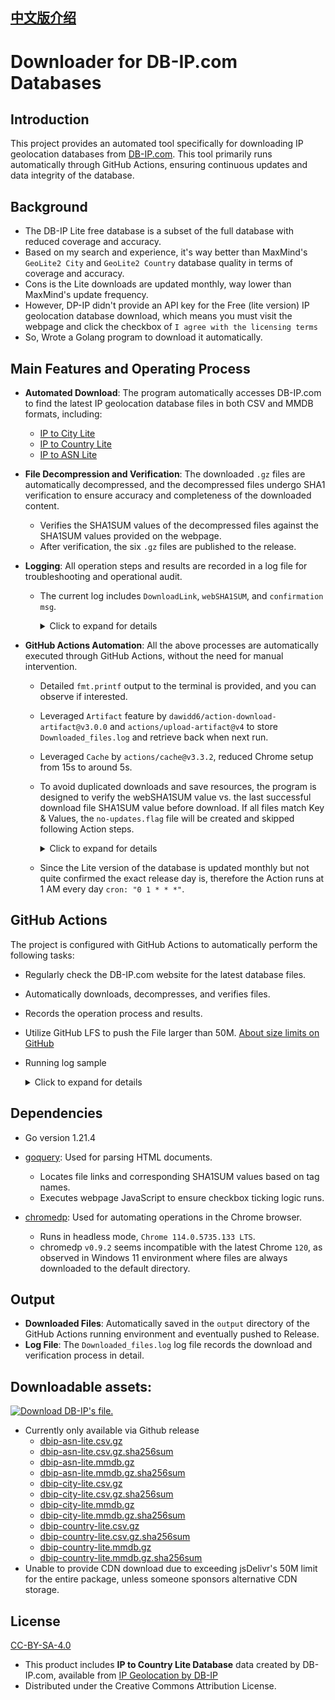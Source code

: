 ## [中文版介绍](https://github.com/MaurUppi/downloader/blob/main/README-CHS.md)

# Downloader for DB-IP.com Databases

## Introduction
This project provides an automated tool specifically for downloading IP geolocation databases from [DB-IP.com](https://db-ip.com). This tool primarily runs automatically through GitHub Actions, ensuring continuous updates and data integrity of the database.

## Background

- The DB-IP Lite free database is a subset of the full database with reduced coverage and accuracy.
- Based on my search and experience, it's way better than MaxMind's `GeoLite2 City` and `GeoLite2 Country` database quality in terms of coverage and accuracy.
- Cons is the Lite downloads are updated monthly, way lower than MaxMind's update frequency.
- However, DP-IP didn't provide an API key for the Free (lite version) IP geolocation database download, which means you must visit the webpage and click the checkbox of `I agree with the licensing terms`
- So, Wrote a Golang program to download it automatically.

## Main Features and Operating Process
- **Automated Download**: The program automatically accesses DB-IP.com to find the latest IP geolocation database files in both CSV and MMDB formats, including:
  - [IP to City Lite](https://db-ip.com/db/download/ip-to-city-lite)
  - [IP to Country Lite](https://db-ip.com/db/download/ip-to-country-lite)
  - [IP to ASN Lite](https://db-ip.com/db/download/ip-to-asn-lite)
- **File Decompression and Verification**: The downloaded `.gz` files are automatically decompressed, and the decompressed files undergo SHA1 verification to ensure accuracy and completeness of the downloaded content.
  - Verifies the SHA1SUM values of the decompressed files against the SHA1SUM values provided on the webpage.
  - After verification, the six `.gz` files are published to the release.
- **Logging**: All operation steps and results are recorded in a log file for troubleshooting and operational audit.
  - The current log includes `DownloadLink`, `webSHA1SUM`, and `confirmation msg`.
    <details>
      <summary>Click to expand for details</summary>
      
        DownloadLink: https://download.db-ip.com/free/dbip-asn-lite-2023-12.csv.gz
        webSHA1SUM: 3ef88d64af8d52def008c57a91df32ba5e4fe38a
        DownloadLink: https://download.db-ip.com/free/dbip-asn-lite-2023-12.mmdb.gz
        webSHA1SUM: cb874eb996813d3ac911755e8ff5e6d138e56541
        dbip-asn-lite-2023-12.csv.gz had been decompressed and SHA1SUM matched with webpage's SHA1SUM value
        dbip-asn-lite-2023-12.mmdb.gz had been decompressed and SHA1SUM matched with webpage's SHA1SUM value   
      
    </details>

- **GitHub Actions Automation**: All the above processes are automatically executed through GitHub Actions, without the need for manual intervention.
  - Detailed `fmt.printf` output to the terminal is provided, and you can observe if interested.
  - Leveraged `Artifact` feature by `dawidd6/action-download-artifact@v3.0.0` and `actions/upload-artifact@v4` to store `Downloaded_files.log` and retrieve back when next run.
  - Leveraged `Cache` by `actions/cache@v3.3.2`, reduced Chrome setup from 15s to around 5s. 
  - To avoid duplicated downloads and save resources, the program is designed to verify the webSHA1SUM value vs. the last successful download file SHA1SUM value before download. If all files match Key & Values, the `no-updates.flag` file will be created and skipped following Action steps. 
    <details>
      <summary>Click to expand for details</summary>
      
        Successfully opened flag file: /home/runner/work/downloader/downloader/LogFileForCheckUpdated.flag
        Line 1: DownloadLink: https://download.db-ip.com/free/dbip-asn-lite-2024-01.csv.gz
        .....
        Completed reading flag file. Total lines read: 12
        Key: https://download.db-ip.com/free/dbip-country-lite-2024-01.csv.gz, Value: 8980d8fb4545d2b5b13c817349f7c4c83b8c129f
        ....
        Key: https://download.db-ip.com/free/dbip-asn-lite-2024-01.mmdb.gz, Value: d9216b16199f18d8ee31b7f53913b7869178c423
        Completed reading Key & Value from flag file.
        chromedp allocator context created
        URL: https://db-ip.com/db/download/ip-to-asn-lite
        Download Link: https://download.db-ip.com/free/dbip-asn-lite-2024-01.csv.gz
        webSHA1SUM: d89e06ca1fc7592a69ccba9f22531a13bc9bb53b
        URL: https://db-ip.com/db/download/ip-to-asn-lite
        Download Link: https://download.db-ip.com/free/dbip-asn-lite-2024-01.mmdb.gz
        webSHA1SUM: d9216b16199f18d8ee31b7f53913b7869178c423
        Skipping download for https://download.db-ip.com/free/dbip-asn-lite-2024-01.csv.gz, SHA1SUM matches
        Skipping download for https://download.db-ip.com/free/dbip-asn-lite-2024-01.mmdb.gz, SHA1SUM matches
        ....
        No updates found for any files, setting allFilesSkipped to true
        All files are up-to-date, no-updates.flag file created
      
    </details>
  - Since the Lite version of the database is updated monthly but not quite confirmed the exact release day is, therefore the Action runs at 1 AM every day `cron: "0 1 * * *"`.

## GitHub Actions
The project is configured with GitHub Actions to automatically perform the following tasks:
- Regularly check the DB-IP.com website for the latest database files.
- Automatically downloads, decompresses, and verifies files.
- Records the operation process and results.
- Utilize GitHub LFS to push the File larger than 50M. [About size limits on GitHub](https://docs.github.com/en/repositories/working-with-files/managing-large-files/about-large-files-on-github#about-size-limits-on-github)
- Running log sample
      <details>
      <summary>Click to expand for details</summary>
      
      Chrome path is : /opt/hostedtoolcache/chromium/114.0.5735.133/x64/chrome
      Working dir is : /home/runner/work/downloader/downloader
      ouput dir create : /home/runner/work/downloader/downloader/output
      chromedp allocator context created
      URL: https://db-ip.com/db/download/ip-to-asn-lite
      File Type: .csv.gz
      Download Link: https://download.db-ip.com/free/dbip-asn-lite-2023-12.csv.gz
      SHA1SUM: 3ef88d64af8d52def008c57a91df32ba5e4fe38a
      URL: https://db-ip.com/db/download/ip-to-asn-lite
      File Type: .mmdb.gz
      Download Link: https://download.db-ip.com/free/dbip-asn-lite-2023-12.mmdb.gz
      SHA1SUM: cb874eb996813d3ac911755e8ff5e6d138e56541
      License agreement visible
      Checked checkbox
      Download link visible
      Clicked mmdb file download link
      下载进度：0.00%
      下载进度：0.00%
      下载进度：100.00%
      下载进度：100.00%
      下载进度：100.00%
      CSV Download link visible
      Clicked CSV file download link
      下载进度：0.00%
      下载进度：0.00%
      下载进度：100.00%
      下载进度：100.00%
      下载进度：100.00%
      Processing file: /home/runner/work/downloader/downloader/output/dbip-asn-lite-2023-12.csv.gz
      Decompressing file: /home/runner/work/downloader/downloader/output/dbip-asn-lite-2023-12.csv.gz to /home/runner/work/downloader/downloader/output/dbip-asn-lite-2023-12.csv
      dbip-asn-lite-2023-12.csv.gz had been decompressed and SHA1SUM matched with webpage's SHA1SUM value
      Processing file: /home/runner/work/downloader/downloader/output/dbip-asn-lite-2023-12.mmdb.gz
      Decompressing file: /home/runner/work/downloader/downloader/output/dbip-asn-lite-2023-12.mmdb.gz to /home/runner/work/downloader/downloader/output/dbip-asn-lite-2023-12.mmdb
      dbip-asn-lite-2023-12.mmdb.gz had been decompressed and SHA1SUM matched with webpage's SHA1SUM value
      URL: https://db-ip.com/db/download/ip-to-country-lite
      File Type: .mmdb.gz
      Download Link: https://download.db-ip.com/free/dbip-country-lite-2023-12.mmdb.gz
      SHA1SUM: a14ed000e7eea06b409dc34a2a6572babf3ef921
      URL: https://db-ip.com/db/download/ip-to-country-lite
      File Type: .csv.gz
      Download Link: https://download.db-ip.com/free/dbip-country-lite-2023-12.csv.gz
      SHA1SUM: fc5b4422ac7a8a52b336509d4f344c5052fe1825
      License agreement visible
      Checked checkbox
      Download link visible
      Clicked mmdb file download link
      下载进度：0.00%
      下载进度：0.00%
      下载进度：100.00%
      下载进度：100.00%
      下载进度：100.00%
      CSV Download link visible
      Clicked CSV file download link
      下载进度：0.00%
      下载进度：0.00%
      下载进度：100.00%
      下载进度：100.00%
      下载进度：100.00%
      Processing file: /home/runner/work/downloader/downloader/output/dbip-country-lite-2023-12.csv.gz
      Decompressing file: /home/runner/work/downloader/downloader/output/dbip-country-lite-2023-12.csv.gz to /home/runner/work/downloader/downloader/output/dbip-country-lite-2023-12.csv
      dbip-country-lite-2023-12.csv.gz had been decompressed and SHA1SUM matched with webpage's SHA1SUM value
      Processing file: /home/runner/work/downloader/downloader/output/dbip-country-lite-2023-12.mmdb.gz
      Decompressing file: /home/runner/work/downloader/downloader/output/dbip-country-lite-2023-12.mmdb.gz to /home/runner/work/downloader/downloader/output/dbip-country-lite-2023-12.mmdb
      dbip-country-lite-2023-12.mmdb.gz had been decompressed and SHA1SUM matched with webpage's SHA1SUM value
      URL: https://db-ip.com/db/download/ip-to-city-lite
      File Type: .csv.gz
      Download Link: https://download.db-ip.com/free/dbip-city-lite-2023-12.csv.gz
      SHA1SUM: e93d44a611ee181c04cdec360432d6c196a3bc0b
      URL: https://db-ip.com/db/download/ip-to-city-lite
      File Type: .mmdb.gz
      Download Link: https://download.db-ip.com/free/dbip-city-lite-2023-12.mmdb.gz
      SHA1SUM: e1a6ab58d7858b5e8cec9c6722c5f52d0db99092
      License agreement visible
      Checked checkbox
      Download link visible
      Clicked mmdb file download link
      下载进度：0.00%
      下载进度：0.00%
      下载进度：100.00%
      下载进度：100.00%
      下载进度：100.00%
      CSV Download link visible
      Clicked CSV file download link
      下载进度：0.00%
      下载进度：0.00%
      下载进度：60.76%
      下载进度：100.00%
      下载进度：100.00%
      下载进度：100.00%
      Processing file: /home/runner/work/downloader/downloader/output/dbip-city-lite-2023-12.csv.gz
      Decompressing file: /home/runner/work/downloader/downloader/output/dbip-city-lite-2023-12.csv.gz to /home/runner/work/downloader/downloader/output/dbip-city-lite-2023-12.csv
      dbip-city-lite-2023-12.csv.gz had been decompressed and SHA1SUM matched with webpage's SHA1SUM value
      Processing file: /home/runner/work/downloader/downloader/output/dbip-city-lite-2023-12.mmdb.gz
      Decompressing file: /home/runner/work/downloader/downloader/output/dbip-city-lite-2023-12.mmdb.gz to /home/runner/work/downloader/downloader/output/dbip-city-lite-2023-12.mmdb
      dbip-city-lite-2023-12.mmdb.gz had been decompressed and SHA1SUM matched with webpage's SHA1SUM value    
      
    </details>

## Dependencies
- Go version 1.21.4
- [goquery](https://github.com/PuerkitoBio/goquery): Used for parsing HTML documents.
  - Locates file links and corresponding SHA1SUM values based on tag names.
  - Executes webpage JavaScript to ensure checkbox ticking logic runs.
    
- [chromedp](https://github.com/chromedp/chromedp): Used for automating operations in the Chrome browser.
  - Runs in headless mode, `Chrome 114.0.5735.133 LTS`.
  - chromedp `v0.9.2` seems incompatible with the latest Chrome `120`, as observed in Windows 11 environment where files are always downloaded to the default directory.

## Output
- **Downloaded Files**: Automatically saved in the `output` directory of the GitHub Actions running environment and eventually pushed to Release.
- **Log File**: The `Downloaded_files.log` log file records the download and verification process in detail.



## Downloadable assets:
[![Download DB-IP's file.](https://github.com/MaurUppi/downloader/actions/workflows/downlaoder.yml/badge.svg)](https://github.com/MaurUppi/downloader/actions/workflows/downlaoder.yml)
- Currently only available via Github release
  - [dbip-asn-lite.csv.gz](https:github.com/MaurUppi/downloader/releases/latest/download/dbip-asn-lite.csv.gz)
  - [dbip-asn-lite.csv.gz.sha256sum](https:github.com/MaurUppi/downloader/releases/latest/download/dbip-asn-lite.csv.gz.sha256sum)
  - [dbip-asn-lite.mmdb.gz](https:github.com/MaurUppi/downloader/releases/latest/download/dbip-asn-lite.mmdb.gz)
  - [dbip-asn-lite.mmdb.gz.sha256sum](https:github.com/MaurUppi/downloader/releases/latest/download/dbip-asn-lite.mmdb.gz.sha256sum)
  - [dbip-city-lite.csv.gz](https:github.com/MaurUppi/downloader/releases/latest/download/dbip-city-lite.csv.gz)
  - [dbip-city-lite.csv.gz.sha256sum](https:github.com/MaurUppi/downloader/releases/latest/download/dbip-city-lite.csv.gz.sha256sum)
  - [dbip-city-lite.mmdb.gz](https:github.com/MaurUppi/downloader/releases/latest/download/dbip-city-lite.mmdb.gz)
  - [dbip-city-lite.mmdb.gz.sha256sum](https:github.com/MaurUppi/downloader/releases/latest/download/dbip-city-lite.mmdb.gz.sha256sum)
  - [dbip-country-lite.csv.gz](https:github.com/MaurUppi/downloader/releases/latest/download/dbip-country-lite.csv.gz)
  - [dbip-country-lite.csv.gz.sha256sum](https:github.com/MaurUppi/downloader/releases/latest/download/dbip-country-lite.csv.gz.sha256sum)
  - [dbip-country-lite.mmdb.gz](https:github.com/MaurUppi/downloader/releases/latest/download/dbip-country-lite.mmdb.gz)
  - [dbip-country-lite.mmdb.gz.sha256sum](https:github.com/MaurUppi/downloader/releases/latest/download/dbip-country-lite.mmdb.gz.sha256sum)
- Unable to provide CDN download due to exceeding jsDelivr's 50M limit for the entire package, unless someone sponsors alternative CDN storage.


## License

[CC-BY-SA-4.0](https://creativecommons.org/licenses/by-sa/4.0/)

- This product includes **IP to Country Lite Database** data created by DB-IP.com, available from [IP Geolocation by DB-IP](https://db-ip.com)
- Distributed under the Creative Commons Attribution License.
